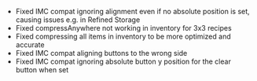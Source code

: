 - Fixed IMC compat ignoring alignment even if no absolute position is set, causing issues e.g. in Refined Storage
- Fixed compressAnywhere not working in inventory for 3x3 recipes
- Fixed compressing all items in inventory to be more optimized and accurate
- Fixed IMC compat aligning buttons to the wrong side
- Fixed IMC compat ignoring absolute button y position for the clear button when set